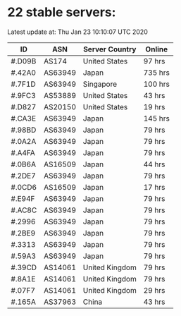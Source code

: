 # 22 stable servers:

Latest update at: Thu Jan 23 10:10:07 UTC 2020

| ID | ASN | Server Country | Online |
| -- | --- | -------------- | ------ |
| #.D09B | AS174 | United States | 97 hrs |
| #.42A0 | AS63949 | Japan | 735 hrs |
| #.7F1D | AS63949 | Singapore | 100 hrs |
| #.9FC3 | AS53889 | United States | 43 hrs |
| #.D827 | AS20150 | United States | 19 hrs |
| #.CA3E | AS63949 | Japan | 145 hrs |
| #.98BD | AS63949 | Japan | 79 hrs |
| #.0A2A | AS63949 | Japan | 79 hrs |
| #.A4FA | AS63949 | Japan | 79 hrs |
| #.0B6A | AS16509 | Japan | 44 hrs |
| #.2DE7 | AS63949 | Japan | 79 hrs |
| #.0CD6 | AS16509 | Japan | 17 hrs |
| #.E94F | AS63949 | Japan | 79 hrs |
| #.AC8C | AS63949 | Japan | 79 hrs |
| #.2996 | AS63949 | Japan | 79 hrs |
| #.2BE9 | AS63949 | Japan | 79 hrs |
| #.3313 | AS63949 | Japan | 79 hrs |
| #.59A3 | AS63949 | Japan | 79 hrs |
| #.39CD | AS14061 | United Kingdom | 79 hrs |
| #.8A1E | AS14061 | United Kingdom | 79 hrs |
| #.07F7 | AS14061 | United Kingdom | 29 hrs |
| #.165A | AS37963 | China | 43 hrs |

